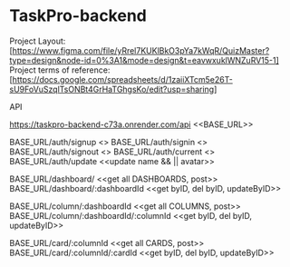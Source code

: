 # TaskPro-backend

Project Layout: [https://www.figma.com/file/yRrel7KUKlBkO3pYa7kWqR/QuizMaster?type=design&node-id=0%3A1&mode=design&t=eavwxuklWNZuRV15-1]
Project terms of reference: [https://docs.google.com/spreadsheets/d/1zaiiXTcm5e26T-sU9FoVuSzqlTsONBt4GrHaTGhgsKo/edit?usp=sharing]

API

https://taskpro-backend-c73a.onrender.com/api <<BASE_URL>>

BASE_URL/auth/signup <<registration>>
BASE_URL/auth/signin <<login>>
BASE_URL/auth/signout <<logout>>
BASE_URL/auth/current <<curent>>
BASE_URL/auth/update <<update name && || avatar>>

BASE_URL/dashboard/ <<get all DASHBOARDS, post>>
BASE_URL/dashboard/:dashboardId <<get byID, del byID, updateByID>>

BASE_URL/column/:dashboardId <<get all COLUMNS, post>>
BASE_URL/column/:dashboardId/:columnId <<get byID, del byID, updateByID>>

BASE_URL/card/:columnId <<get all CARDS, post>>
BASE_URL/card/:columnId/:cardId <<get byID, del byID, updateByID>>
